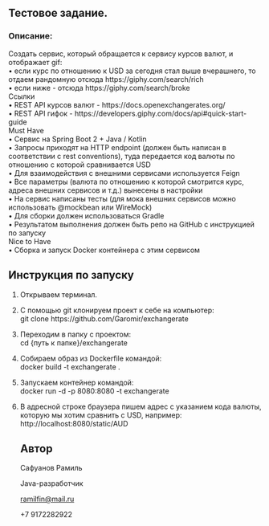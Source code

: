 <h2>Тестовое задание.</h2>

<h3>Описание:</h3>
Создать сервис, который обращается к сервису курсов валют, и отображает gif:</br>
• если курс по отношению к USD за сегодня стал выше вчерашнего, то отдаем рандомную отсюда https://giphy.com/search/rich </br>
• если ниже - отсюда https://giphy.com/search/broke </br>
Ссылки</br>
• REST API курсов валют - https://docs.openexchangerates.org/ </br>
• REST API гифок - https://developers.giphy.com/docs/api#quick-start-guide </br>
Must Have</br>
• Сервис на Spring Boot 2 + Java / Kotlin</br>
• Запросы приходят на HTTP endpoint (должен быть написан в соответствии с rest conventions), туда передается код валюты по отношению с которой сравнивается USD</br>
• Для взаимодействия с внешними сервисами используется Feign</br>
• Все параметры (валюта по отношению к которой смотрится курс, адреса внешних сервисов и т.д.) вынесены в настройки</br>
• На сервис написаны тесты (для мока внешних сервисов можно использовать @mockbean или WireMock)</br>
• Для сборки должен использоваться Gradle</br>
• Результатом выполнения должен быть репо на GitHub с инструкцией по запуску</br>
Nice to Have</br>
• Сборка и запуск Docker контейнера с этим сервисом</p>

<h2><a name="instruction">Инструкция по запуску</a></h2>
<ol>
<li><p>Открываем терминал.</p></li>
<li><p>С помощью git клонируем проект к себе на компьютер:</br>
git clone https://github.com/Garomir/exchangerate</p></li>
<li><p>Переходим в папку с проектом:</br>
cd {путь к папке}/exchangerate</p></li>
<li><p>Собираем образ из Dockerfile командой:</br>
docker build -t exchangerate .</p></li>
<li><p>Запускаем контейнер командой:</br>
docker run -d -p 8080:8080 -t exchangerate</p></li>
<li><p>В адресной строке браузера пишем адрес с указанием кода валюты, которую мы хотим сравнить с USD, например:</br>
    http://localhost:8080/static/AUD</p>

<h2><a name="author">Автор</a></h2>
  <p>Сафуанов Рамиль</p>
  <p>Java-разработчик</p>
  <p><a href="mailto:ramilfin@mail.ru">ramilfin@mail.ru</a></p>
  <p>+7 9172282922</p>